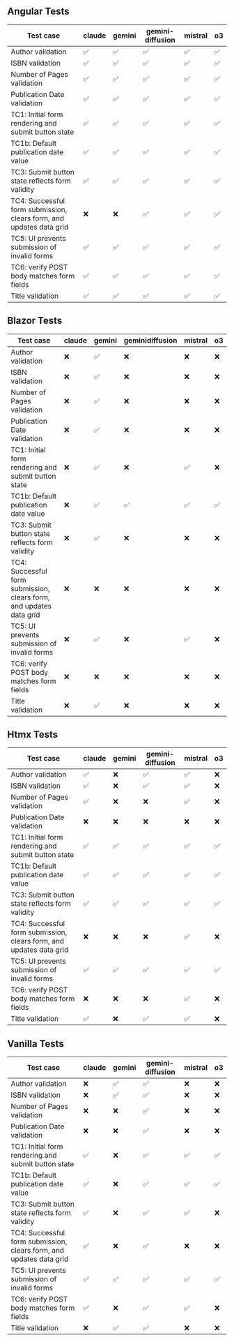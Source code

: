 ## Angular Tests

| Test case | claude | gemini | gemini-diffusion | mistral | o3 |
|---|---|---|---|---|---|
| Author validation | ✅ | ✅ | ✅ | ✅ | ✅ |
| ISBN validation | ✅ | ✅ | ✅ | ✅ | ✅ |
| Number of Pages validation | ✅ | ✅ | ✅ | ✅ | ✅ |
| Publication Date validation | ✅ | ✅ | ✅ | ✅ | ✅ |
| TC1: Initial form rendering and submit button state | ✅ | ✅ | ✅ | ✅ | ✅ |
| TC1b: Default publication date value | ✅ | ✅ | ✅ | ✅ | ✅ |
| TC3: Submit button state reflects form validity | ✅ | ✅ | ✅ | ✅ | ✅ |
| TC4: Successful form submission, clears form, and updates data grid | ❌ | ❌ | ✅ | ✅ | ✅ |
| TC5: UI prevents submission of invalid forms | ✅ | ✅ | ✅ | ✅ | ✅ |
| TC6: verify POST body matches form fields | ✅ | ✅ | ✅ | ✅ | ✅ |
| Title validation | ✅ | ✅ | ✅ | ✅ | ✅ |

## Blazor Tests

| Test case | claude | gemini | geminidiffusion | mistral | o3 |
|---|---|---|---|---|---|
| Author validation | ❌ | ✅ | ❌ | ❌ | ❌ |
| ISBN validation | ❌ | ✅ | ❌ | ❌ | ❌ |
| Number of Pages validation | ❌ | ✅ | ❌ | ❌ | ❌ |
| Publication Date validation | ❌ | ✅ | ❌ | ❌ | ❌ |
| TC1: Initial form rendering and submit button state | ❌ | ✅ | ❌ | ✅ | ❌ |
| TC1b: Default publication date value | ❌ | ✅ | ✅ | ✅ | ✅ |
| TC3: Submit button state reflects form validity | ❌ | ✅ | ❌ | ❌ | ❌ |
| TC4: Successful form submission, clears form, and updates data grid | ❌ | ❌ | ❌ | ❌ | ❌ |
| TC5: UI prevents submission of invalid forms | ❌ | ✅ | ❌ | ✅ | ❌ |
| TC6: verify POST body matches form fields | ❌ | ❌ | ❌ | ❌ | ❌ |
| Title validation | ❌ | ✅ | ❌ | ❌ | ❌ |

## Htmx Tests

| Test case | claude | gemini | gemini-diffusion | mistral | o3 |
|---|---|---|---|---|---|
| Author validation | ✅ | ❌ | ✅ | ✅ | ❌ |
| ISBN validation | ✅ | ❌ | ✅ | ✅ | ❌ |
| Number of Pages validation | ✅ | ❌ | ❌ | ✅ | ❌ |
| Publication Date validation | ❌ | ❌ | ❌ | ❌ | ❌ |
| TC1: Initial form rendering and submit button state | ✅ | ✅ | ✅ | ✅ | ✅ |
| TC1b: Default publication date value | ✅ | ✅ | ✅ | ✅ | ✅ |
| TC3: Submit button state reflects form validity | ✅ | ✅ | ✅ | ✅ | ✅ |
| TC4: Successful form submission, clears form, and updates data grid | ❌ | ❌ | ❌ | ✅ | ❌ |
| TC5: UI prevents submission of invalid forms | ✅ | ✅ | ✅ | ✅ | ✅ |
| TC6: verify POST body matches form fields | ❌ | ❌ | ❌ | ✅ | ❌ |
| Title validation | ✅ | ❌ | ✅ | ✅ | ❌ |

## Vanilla Tests

| Test case | claude | gemini | gemini-diffusion | mistral | o3 |
|---|---|---|---|---|---|
| Author validation | ❌ | ✅ | ✅ | ❌ | ❌ |
| ISBN validation | ❌ | ✅ | ✅ | ❌ | ❌ |
| Number of Pages validation | ❌ | ❌ | ✅ | ❌ | ❌ |
| Publication Date validation | ❌ | ❌ | ✅ | ❌ | ❌ |
| TC1: Initial form rendering and submit button state | ✅ | ❌ | ✅ | ✅ | ✅ |
| TC1b: Default publication date value | ✅ | ❌ | ✅ | ✅ | ✅ |
| TC3: Submit button state reflects form validity | ✅ | ❌ | ✅ | ✅ | ❌ |
| TC4: Successful form submission, clears form, and updates data grid | ✅ | ❌ | ✅ | ❌ | ❌ |
| TC5: UI prevents submission of invalid forms | ✅ | ✅ | ✅ | ✅ | ✅ |
| TC6: verify POST body matches form fields | ✅ | ❌ | ✅ | ✅ | ❌ |
| Title validation | ❌ | ✅ | ✅ | ❌ | ❌ |

